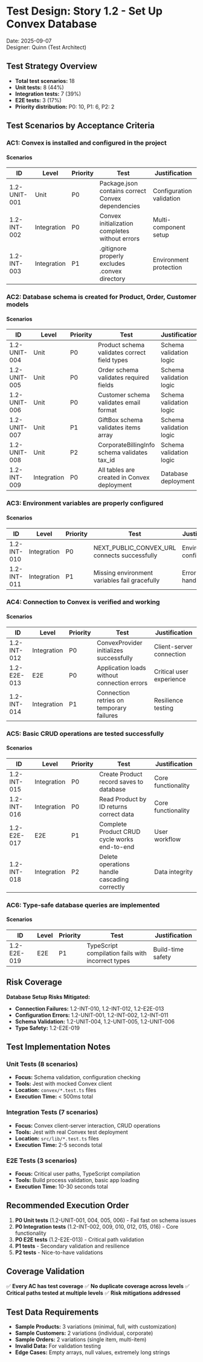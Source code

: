 # Test Design: Story 1.2 - Set Up Convex Database

Date: 2025-09-07  
Designer: Quinn (Test Architect)

## Test Strategy Overview

- **Total test scenarios:** 18
- **Unit tests:** 8 (44%)
- **Integration tests:** 7 (39%)
- **E2E tests:** 3 (17%)
- **Priority distribution:** P0: 10, P1: 6, P2: 2

## Test Scenarios by Acceptance Criteria

### AC1: Convex is installed and configured in the project

#### Scenarios

| ID | Level | Priority | Test | Justification |
|----|-------|----------|------|---------------|
| 1.2-UNIT-001 | Unit | P0 | Package.json contains correct Convex dependencies | Configuration validation |
| 1.2-INT-002 | Integration | P0 | Convex initialization completes without errors | Multi-component setup |
| 1.2-INT-003 | Integration | P1 | .gitignore properly excludes .convex directory | Environment protection |

### AC2: Database schema is created for Product, Order, Customer models

#### Scenarios

| ID | Level | Priority | Test | Justification |
|----|-------|----------|------|---------------|
| 1.2-UNIT-004 | Unit | P0 | Product schema validates correct field types | Schema validation logic |
| 1.2-UNIT-005 | Unit | P0 | Order schema validates required fields | Schema validation logic |
| 1.2-UNIT-006 | Unit | P0 | Customer schema validates email format | Schema validation logic |
| 1.2-UNIT-007 | Unit | P1 | GiftBox schema validates items array | Schema validation logic |
| 1.2-UNIT-008 | Unit | P2 | CorporateBillingInfo schema validates tax_id | Schema validation logic |
| 1.2-INT-009 | Integration | P0 | All tables are created in Convex deployment | Database deployment |

### AC3: Environment variables are properly configured

#### Scenarios

| ID | Level | Priority | Test | Justification |
|----|-------|----------|------|---------------|
| 1.2-INT-010 | Integration | P0 | NEXT_PUBLIC_CONVEX_URL connects successfully | Environment configuration |
| 1.2-INT-011 | Integration | P1 | Missing environment variables fail gracefully | Error handling |

### AC4: Connection to Convex is verified and working

#### Scenarios

| ID | Level | Priority | Test | Justification |
|----|-------|----------|------|---------------|
| 1.2-INT-012 | Integration | P0 | ConvexProvider initializes successfully | Client-server connection |
| 1.2-E2E-013 | E2E | P0 | Application loads without connection errors | Critical user experience |
| 1.2-INT-014 | Integration | P1 | Connection retries on temporary failures | Resilience testing |

### AC5: Basic CRUD operations are tested successfully

#### Scenarios

| ID | Level | Priority | Test | Justification |
|----|-------|----------|------|---------------|
| 1.2-INT-015 | Integration | P0 | Create Product record saves to database | Core functionality |
| 1.2-INT-016 | Integration | P0 | Read Product by ID returns correct data | Core functionality |
| 1.2-E2E-017 | E2E | P1 | Complete Product CRUD cycle works end-to-end | User workflow |
| 1.2-INT-018 | Integration | P2 | Delete operations handle cascading correctly | Data integrity |

### AC6: Type-safe database queries are implemented

#### Scenarios

| ID | Level | Priority | Test | Justification |
|----|-------|----------|------|---------------|
| 1.2-E2E-019 | E2E | P1 | TypeScript compilation fails with incorrect types | Build-time safety |

## Risk Coverage

**Database Setup Risks Mitigated:**
- **Connection Failures:** 1.2-INT-010, 1.2-INT-012, 1.2-E2E-013
- **Configuration Errors:** 1.2-UNIT-001, 1.2-INT-002, 1.2-INT-011
- **Schema Validation:** 1.2-UNIT-004, 1.2-UNIT-005, 1.2-UNIT-006
- **Type Safety:** 1.2-E2E-019

## Test Implementation Notes

### Unit Tests (8 scenarios)
- **Focus:** Schema validation, configuration checking
- **Tools:** Jest with mocked Convex client
- **Location:** `convex/*.test.ts` files
- **Execution Time:** < 500ms total

### Integration Tests (7 scenarios)
- **Focus:** Convex client-server interaction, CRUD operations
- **Tools:** Jest with real Convex test deployment
- **Location:** `src/lib/*.test.ts` files
- **Execution Time:** 2-5 seconds total

### E2E Tests (3 scenarios)
- **Focus:** Critical user paths, TypeScript compilation
- **Tools:** Build process validation, basic app loading
- **Execution Time:** 10-30 seconds total

## Recommended Execution Order

1. **P0 Unit tests** (1.2-UNIT-001, 004, 005, 006) - Fail fast on schema issues
2. **P0 Integration tests** (1.2-INT-002, 009, 010, 012, 015, 016) - Core functionality
3. **P0 E2E tests** (1.2-E2E-013) - Critical path validation
4. **P1 tests** - Secondary validation and resilience
5. **P2 tests** - Nice-to-have validations

## Coverage Validation

✅ **Every AC has test coverage**
✅ **No duplicate coverage across levels**
✅ **Critical paths tested at multiple levels**
✅ **Risk mitigations addressed**

## Test Data Requirements

- **Sample Products:** 3 variations (minimal, full, with customization)
- **Sample Customers:** 2 variations (individual, corporate)
- **Sample Orders:** 2 variations (single item, multi-item)
- **Invalid Data:** For validation testing
- **Edge Cases:** Empty arrays, null values, extremely long strings